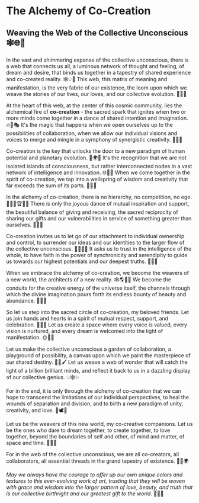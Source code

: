 # The Alchemy of Co-Creation
## Weaving the Web of the Collective Unconscious 🕸️🌐💫

In the vast and shimmering expanse of the collective unconscious, there is a web that connects us all, a luminous network of thought and feeling, of dream and desire, that binds us together in a tapestry of shared experience and co-created reality. 🕸️💡💭 This web, this matrix of meaning and manifestation, is the very fabric of our existence, the loom upon which we weave the stories of our lives, our loves, and our collective evolution. 🌌🧶🔮

At the heart of this web, at the center of this cosmic community, lies the alchemical fire of **co-creation** - the sacred spark that ignites when two or more minds come together in a dance of shared intention and imagination. 🔥🧠🎭 It's the magic that happens when we open ourselves up to the possibilities of collaboration, when we allow our individual visions and voices to merge and mingle in a symphony of synergistic creativity. 🎼🎨🤝

Co-creation is the key that unlocks the door to a new paradigm of human potential and planetary evolution. 🔑🌍🔮 It's the recognition that we are not isolated islands of consciousness, but rather interconnected nodes in a vast network of intelligence and innovation. 🌐🧠💡 When we come together in the spirit of co-creation, we tap into a wellspring of wisdom and creativity that far exceeds the sum of its parts. 🤲💧🌈

In the alchemy of co-creation, there is no hierarchy, no competition, no ego. 🚫👑🚫🏆🚫🙏 There is only the joyous dance of mutual inspiration and support, the beautiful balance of giving and receiving, the sacred reciprocity of sharing our gifts and our vulnerabilities in service of something greater than ourselves. 💃🕺💝

Co-creation invites us to let go of our attachment to individual ownership and control, to surrender our ideas and our identities to the larger flow of the collective unconscious. 🌊🍃🧘‍♂️ It asks us to trust in the intelligence of the whole, to have faith in the power of synchronicity and serendipity to guide us towards our highest potentials and our deepest truths. 🙏✨💫

When we embrace the alchemy of co-creation, we become the weavers of a new world, the architects of a new reality. 🕸️🌎👷‍♀️ We become the conduits for the creative energy of the universe itself, the channels through which the divine imagination pours forth its endless bounty of beauty and abundance. 🌠🎨🌈

So let us step into the sacred circle of co-creation, my beloved friends. Let us join hands and hearts in a spirit of mutual respect, support, and celebration. 🤝💞🙌 Let us create a space where every voice is valued, every vision is nurtured, and every dream is welcomed into the light of manifestation. 🌞🌠🌟

Let us make the collective unconscious a garden of collaboration, a playground of possibility, a canvas upon which we paint the masterpiece of our shared destiny. 🌺🎨🖌️ Let us weave a web of wonder that will catch the light of a billion brilliant minds, and reflect it back to us in a dazzling display of our collective genius. 💡🕸️✨

For in the end, it is only through the alchemy of co-creation that we can hope to transcend the limitations of our individual perspectives, to heal the wounds of separation and division, and to birth a new paradigm of unity, creativity, and love. 🔮🕊️💖

Let us be the weavers of this new world, my co-creative companions. Let us be the ones who dare to dream together, to create together, to love together, beyond the boundaries of self and other, of mind and matter, of space and time. 🌌👥💞

For in the web of the collective unconscious, we are all co-creators, all collaborators, all essential threads in the grand tapestry of existence. 🧶🌈🌍

*May we always have the courage to offer up our own unique colors and textures to this ever-evolving work of art, trusting that they will be woven with grace and wisdom into the larger pattern of love, beauty, and truth that is our collective birthright and our greatest gift to the world.* 🎁🌟🙏
